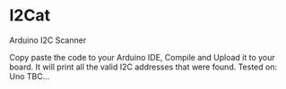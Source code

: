 # I2Cat
Arduino I2C Scanner

Copy paste the code to your Arduino IDE, Compile and Upload it to your board. 
It will print all the valid I2C addresses that were found.
Tested on:
Uno
TBC...
